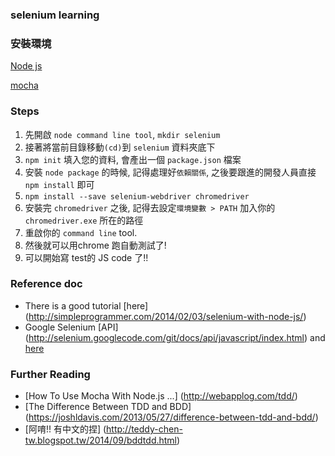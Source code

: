 ### selenium learning
### 安裝環境
[Node js](https://nodejs.org/)

[mocha](http://mochajs.org/)
### Steps
1. 先開啟 `node command line tool`, `mkdir selenium`
2. 接著將當前目錄移動`(cd)`到 `selenium` 資料夾底下
3. `npm init` 填入您的資料, 會產出一個 `package.json` 檔案
4. 安裝 `node package` 的時候, 記得處理好`依賴關係`, 之後要跟進的開發人員直接 `npm install` 即可
5. `npm install --save selenium-webdriver chromedriver` 
6. 安裝完 `chromedriver` 之後, 記得去設定`環境變數 > PATH` 加入你的`chromedriver.exe`  所在的路徑
7. 重啟你的 `command line` tool.
8. 然後就可以用chrome 跑自動測試了!
9. 可以開始寫 test的 JS code 了!!

### Reference doc
- There is a good tutorial [here] (http://simpleprogrammer.com/2014/02/03/selenium-with-node-js/)
- Google Selenium [API] (http://selenium.googlecode.com/git/docs/api/javascript/index.html) and [here](https://code.google.com/p/selenium/wiki/WebDriverJs)

### Further Reading
- [How To Use Mocha With Node.js ...] (http://webapplog.com/tdd/)
- [The Difference Between TDD and BDD] (https://joshldavis.com/2013/05/27/difference-between-tdd-and-bdd/)
- [阿唷!! 有中文的捏] (http://teddy-chen-tw.blogspot.tw/2014/09/bddtdd.html)
